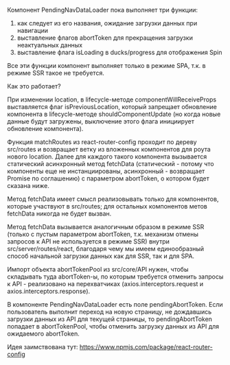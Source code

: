 
Компонент PendingNavDataLoader пока выполняет три функции:

1. как следует из его названия, ожидание загрузки данных при навигации
2. выставление флагов abortToken для прекращения загрузки неактуальных данных
3. выставление флага isLoading в ducks/progress для отображения Spin

Все эти функции компонент выполняет только в режиме SPA, т.к. в режиме SSR такое не требуется. 

Как это работает?

При изменении location, в lifecycle-методе componentWillReceiveProps выставляется флаг isPreviousLocation, который запрещает обновление компонента в lifecycle-методе shouldComponentUpdate (но когда новые данные будут загружены, выключение этого флага инициирует обновление компонента).

Функция matchRoutes из react-router-config проходит по дереву src/routes и возвращает ветку из вложенных компонентов для роута нового location. Далее для каждого такого компонента вызывается статический асинхронный метод fetchData (статический - потому что компоненты еще не инстанциированы, асинхронный - возвращает Promise по соглашению) с параметром abortToken, о котором будет сказана ниже. 

Метод fetchData имеет смысл реализовывать только для компонентов, которые участвуют в src/routes; для остальных компонентов метов fetchData никогда не будет вызван.

Метод fetchData вызывается аналогичным образом в режиме SSR (только с пустым параметром abortToken, т.к. механизм отмены запросов к API не используется в режиме SSR) внутри src/server/routes/react, благодаря чему мы имеем единообразный способ начальной загрузки данных как для SSR, так и для SPA. 

Импорт объекта abortTokenPool из src/core/API нужен, чтобы складывать туда abortToken-ы, по которым требуется отменить запросы к API - реализовано на перехватчиках (axios.interceptors.request и axios.interceptors.response).

В компоненте PendingNavDataLoader есть поле pendingAbortToken. Если пользователь выполнит переход на новую страницу, не дождавшись загрузки данных из API для текущей страницы, то pendingAbortToken попадает в abortTokenPool, чтобы отменить загрузку данных из API для ожидаемого abortToken.

Идея заимствована тут: https://www.npmjs.com/package/react-router-config
